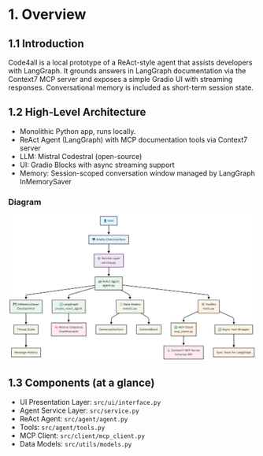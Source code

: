 # 1. Overview

## 1.1 Introduction
Code4all is a local prototype of a ReAct-style agent that assists developers with LangGraph. It grounds answers in LangGraph documentation via the Context7 MCP server and exposes a simple Gradio UI with streaming responses. Conversational memory is included as short-term session state.

## 1.2 High-Level Architecture
- Monolithic Python app, runs locally.
- ReAct Agent (LangGraph) with MCP documentation tools via Context7 server
- LLM: Mistral Codestral (open-source)
- UI: Gradio Blocks with async streaming support
- Memory: Session-scoped conversation window managed by LangGraph InMemorySaver

### Diagram
![High-level architecture](diagrams/component_interaction.png)

## 1.3 Components (at a glance)
- UI Presentation Layer: `src/ui/interface.py`
- Agent Service Layer: `src/service.py`
- ReAct Agent: `src/agent/agent.py`
- Tools: `src/agent/tools.py`
- MCP Client: `src/client/mcp_client.py`
- Data Models: `src/utils/models.py`
